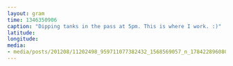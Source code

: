 ```yaml
---
layout: gram
time: 1346350906
caption: "Dipping tanks in the pass at 5pm. This is where I work. :)"
latitude: 
longitude: 
media:
- media/posts/201208/11202498_959711077382432_1568569057_n_17842289608000351.jpg
---
```

